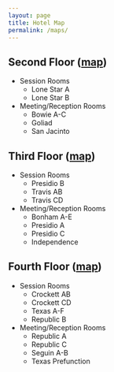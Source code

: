 ```yaml
---
layout: page
title: Hotel Map
permalink: /maps/
---
```


## Second Floor ([map](/maps/floor2.png))

- Session Rooms
  - Lone Star A
  - Lone Star B
- Meeting/Reception Rooms
  - Bowie A-C
  - Goliad
  - San Jacinto


## Third Floor ([map](/maps/floor3.png))

- Session Rooms
  - Presidio B
  - Travis AB
  - Travis CD
- Meeting/Reception Rooms
  - Bonham A-E
  - Presidio A
  - Presidio C
  - Independence

## Fourth Floor ([map](/maps/floor4.png))

- Session Rooms
  - Crockett AB
  - Crockett CD
  - Texas A-F
  - Republic B
- Meeting/Reception Rooms
  - Republic A
  - Republic C
  - Seguin A-B
  - Texas Prefunction
